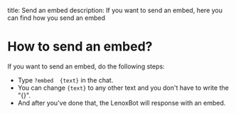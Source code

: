 title: Send an embed
description: If you want to send an embed, here you can find how you send an embed

# How to send an embed?

If you want to send an embed, do the following steps:
* Type `?embed  {text}` in the chat.
* You can change `{text}` to any other text and you don't have to write the "{}".
* And after you've done that, the LenoxBot will response with an embed.
